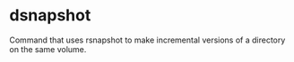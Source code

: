 # dsnapshot
Command that uses rsnapshot to make incremental versions of a directory on the same volume.
